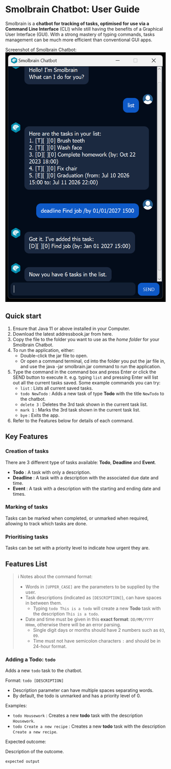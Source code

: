 # Smolbrain Chatbot: User Guide

Smolbrain is a **chatbot for tracking of tasks, optimised for use via a Command Line Interface** (CLI) while still having the benefits of a Graphical User Interface (GUI). With a strong mastery of typing commands, tasks management can be much more efficient than conventional GUI apps.

Screenshot of Smolbrain Chatbot:
 ![Screenshot](Ui.png) 

## Quick start
1. Ensure that Java 11 or above installed in your Computer.
2. Download the latest addressbook.jar from here.
3. Copy the file to the folder you want to use as the _home folder_ for your Smolbrain Chatbot.
4. To run the application, either:
   * Double-click the jar file to open.
   * Or open a command terminal, cd into the folder you put the jar file in, and use the java -jar smolbrain.jar command to run the application.
5. Type the command in the command box and press Enter or click the SEND button to execute it. e.g. typing `list` and pressing Enter will list out all the current tasks saved.
   Some example commands you can try:
   * `list` : Lists all current saved tasks.
   * `todo NewTodo` : Adds a new task of type **Todo** with the title `NewTodo` to the chatbot.
   * `delete 3` : Deletes the 3rd task shown in the current task list.
   * `mark 1` : Marks the 3rd task shown in the current task list.
   * `bye` : Exits the app.
6. Refer to the Features below for details of each command.

## Key Features 

### Creation of tasks

There are 3 different type of tasks available: **Todo**, **Deadline** and **Event**.
* **Todo** : A task with only a description.
* **Deadline** : A task with a description with the associated due date and time.
* **Event** : A task with a description with the starting and ending date and times.

### Marking of tasks

Tasks can be marked when completed, or unmarked when required, allowing to track which tasks are done.

### Prioritising tasks

Tasks can be set with a priority level to indicate how urgent they are.

## Features List

> ℹ️ Notes about the command format:
> 
> * Words in `[UPPER_CASE]` are the parameters to be supplied by the user.
> * Task descriptions (indicated as `[DESCRIPTION]`), can have spaces in between them.
>   * Typing `todo This is a todo` will create a new **Todo** task with the description `This is a todo`.
> * Date and time must be given in this **exact format**: `DD/MM/YYYY HHmm`, otherwise there will be an error parsing.
>   * Single digit days or months should have 2 numbers such as `03`, `09`.
>   * Time must not have semicolon characters `:` and should be in 24-hour format.

### Adding a Todo: `todo`

Adds a new `todo` task to the chatbot. 

Format: `todo [DESCRIPTION]`

* Description parameter can have multiple spaces separating words. 
* By default, the todo is unmarked and has a priority level of 0.

Examples: 
* `todo Housework` : Creates a new **todo** task with the description `Housework`.
* `todo Create a new recipe` : Creates a new **todo** task with the description `Create a new recipe`.

Expected outcome:

Description of the outcome.

```
expected output
```
